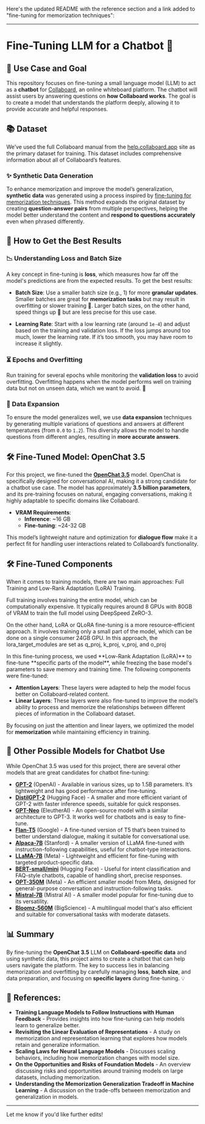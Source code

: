 Here's the updated README with the reference section and a link added to "fine-tuning for memorization techniques":

---

# Fine-Tuning LLM for a Chatbot 🤖

## 🎯 Use Case and Goal
This repository focuses on fine-tuning a small language model (LLM) to act as a **chatbot** for [Collaboard](https://www.collaboard.app), an online whiteboard platform. The chatbot will assist users by answering questions on **how Collaboard works**. The goal is to create a model that understands the platform deeply, allowing it to provide accurate and helpful responses. 

## 📚 Dataset
We’ve used the full Collaboard manual from the [help.collaboard.app](https://help.collaboard.app) site as the primary dataset for training. This dataset includes comprehensive information about all of Collaboard’s features.

### ✨ Synthetic Data Generation
To enhance memorization and improve the model’s generalization, **synthetic data** was generated using a process inspired by [fine-tuning for memorization techniques](https://huggingface.co/blog/fine-tune-gpt). This method expands the original dataset by creating **question-answer pairs** from multiple perspectives, helping the model better understand the content and **respond to questions accurately** even when phrased differently. 

## 🔧 How to Get the Best Results

### 📉 Understanding Loss and Batch Size
A key concept in fine-tuning is **loss**, which measures how far off the model's predictions are from the expected results. To get the best results:

- **Batch Size**: Use a smaller batch size (e.g., 1) for more **granular updates**. Smaller batches are great for **memorization tasks** but may result in overfitting or slower training 🐢. Larger batch sizes, on the other hand, speed things up 🚀 but are less precise for this use case.
  
- **Learning Rate**: Start with a low learning rate (around `1e-4`) and adjust based on the training and validation loss. If the loss jumps around too much, lower the learning rate. If it’s too smooth, you may have room to increase it slightly.

### ⏳ Epochs and Overfitting
Run training for several epochs while monitoring the **validation loss** to avoid overfitting. Overfitting happens when the model performs well on training data but not on unseen data, which we want to avoid. 🛑

### 🔄 Data Expansion
To ensure the model generalizes well, we use **data expansion** techniques by generating multiple variations of questions and answers at different temperatures (from `0.0` to `1.2`). This diversity allows the model to handle questions from different angles, resulting in **more accurate answers**.

## 🛠 Fine-Tuned Model: OpenChat 3.5
For this project, we fine-tuned the **[OpenChat 3.5](https://huggingface.co/openchat/openchat_3.5)** model. OpenChat is specifically designed for conversational AI, making it a strong candidate for a chatbot use case. The model has approximately **3.5 billion parameters**, and its pre-training focuses on natural, engaging conversations, making it highly adaptable to specific domains like Collaboard.

- **VRAM Requirements**: 
  - **Inference**: ~16 GB
  - **Fine-tuning**: ~24-32 GB

This model’s lightweight nature and optimization for **dialogue flow** make it a perfect fit for handling user interactions related to Collaboard’s functionality.

## 🛠 Fine-Tuned Components
When it comes to training models, there are two main approaches: Full Training and Low-Rank Adaptation (LoRA) Training.

Full training involves training the entire model, which can be computationally expensive. It typically requires around 8 GPUs with 80GB of VRAM to train the full model using DeepSpeed ZeRO-3.

On the other hand, LoRA or QLoRA fine-tuning is a more resource-efficient approach. It involves training only a small part of the model, which can be done on a single consumer 24GB GPU. In this approach, the lora_target_modules are set as q_proj, k_proj, v_proj, and o_proj 
<p/>
In this fine-tuning process, we used **Low-Rank Adaptation (LoRA)** to fine-tune **specific parts of the model**, while freezing the base model's parameters to save memory and training time. The following components were fine-tuned:



- **Attention Layers**: These layers were adapted to help the model focus better on Collaboard-related content.
- **Linear Layers**: These layers were also fine-tuned to improve the model’s ability to process and memorize the relationships between different pieces of information in the Collaboard dataset.

By focusing on just the attention and linear layers, we optimized the model for **memorization** while maintaining efficiency in training.

## 🔄 Other Possible Models for Chatbot Use
While OpenChat 3.5 was used for this project, there are several other models that are great candidates for chatbot fine-tuning:

- **[GPT-2](https://huggingface.co/gpt2)** (OpenAI) - Available in various sizes, up to 1.5B parameters. It’s lightweight and has good performance after fine-tuning.
- **[DistilGPT-2](https://huggingface.co/distilgpt2)** (Hugging Face) - A smaller and more efficient variant of GPT-2 with faster inference speeds, suitable for quick responses.
- **[GPT-Neo](https://huggingface.co/EleutherAI/gpt-neo-1.3B)** (EleutherAI) - An open-source model with a similar architecture to GPT-3. It works well for chatbots and is easy to fine-tune.
- **[Flan-T5](https://huggingface.co/google/flan-t5-base)** (Google) - A fine-tuned version of T5 that’s been trained to better understand dialogue, making it suitable for conversational use.
- **[Alpaca-7B](https://huggingface.co/chavinlo/alpaca-native)** (Stanford) - A smaller version of LLaMA fine-tuned with instruction-following capabilities, useful for chatbot-type interactions.
- **[LLaMA-7B](https://huggingface.co/meta-llama/Llama-2-7b)** (Meta) - Lightweight and efficient for fine-tuning with targeted product-specific data.
- **[BERT-small/mini](https://huggingface.co/google/bert_uncased_L-2_H-128_A-2)** (Hugging Face) - Useful for intent classification and FAQ-style chatbots, capable of handling short, precise responses.
- **[OPT-350M](https://huggingface.co/facebook/opt-350m)** (Meta) - An efficient smaller model from Meta, designed for general-purpose conversation and instruction-following tasks.
- **[Mistral-7B](https://huggingface.co/mistralai/Mistral-7B)** (Mistral AI) - A smaller model popular for fine-tuning due to its versatility.
- **[Bloomz-560M](https://huggingface.co/bigscience/bloomz-560m)** (BigScience) - A multilingual model that's also efficient and suitable for conversational tasks with moderate datasets.

## 📊 Summary
By fine-tuning the **OpenChat 3.5** LLM on **Collaboard-specific data** and using synthetic data, this project aims to create a chatbot that can help users navigate the platform. The key to success lies in balancing memorization and overfitting by carefully managing **loss**, **batch size**, and data preparation, and focusing on **specific layers** during fine-tuning. 💡

## 📑 References:
- **Training Language Models to Follow Instructions with Human Feedback** - Provides insights into how fine-tuning can help models learn to generalize better.
- **Revisiting the Linear Evaluation of Representations** - A study on memorization and representation learning that explores how models retain and generalize information.
- **Scaling Laws for Neural Language Models** - Discusses scaling behaviors, including how memorization changes with model size.
- **On the Opportunities and Risks of Foundation Models** - An overview discussing risks and opportunities around training models on large datasets, including memorization.
- **Understanding the Memorization Generalization Tradeoff in Machine Learning** - A discussion on the trade-offs between memorization and generalization in models.

---

Let me know if you'd like further edits!